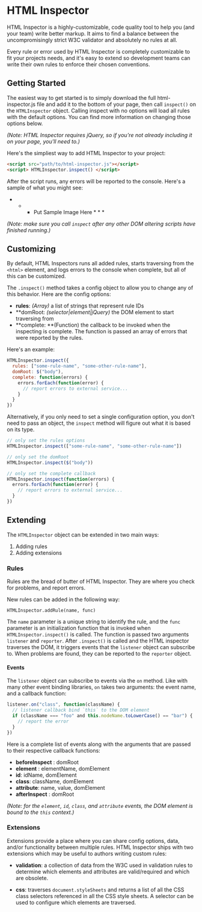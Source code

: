 # HTML Inspector

HTML Inspector is a highly-customizable, code quality tool to help you (and your team) write better markup. It aims to find a balance between the uncompromisingly strict W3C validator and absolutely no rules at all.

Every rule or error used by HTML Inspector is completely customizable to fit your projects needs, and it's easy to extend so development teams can write their own rules to enforce their chosen conventions.

## Getting Started

The easiest way to get started is to simply download the full html-inspector.js file and add it to the bottom of your page, then call `inspect()` on the `HTMLInspector` object. Calling inspect with no options will load all rules with the default options. You can find more information on changing those options below.

*(Note: HTML Inspector requires jQuery, so if you're not already including it on your page, you'll need to.)*

Here's the simpliest way to add HTML Inspector to your project:

```html
<script src="path/to/html-inspector.js"></script>
<script> HTMLInspector.inspect() </script>
```
After the script runs, any errors will be reported to the console. Here's a sample of what you might see:

* * * Put Sample Image Here * * *

*(Note: make sure you call `inspect` after any other DOM altering scripts have finished running.)*

## Customizing

By default, HTML Inspectors runs all added rules, starts traversing from the `<html>` element, and logs errors to the console when complete, but all of this can be customized.

The `.inspect()` method takes a config object to allow you to change any of this behavior. Here are the config options:

- **rules**: *(Array)* a list of strings that represent rule IDs
- **domRoot: *(selector|element|jQuery)* the DOM element to start traversing from
- **complete: **(Function) the callback to be invoked when the inspecting is complete. The function is passed an array of errors that were reported by the rules.

Here's an example:

```js
HTMLInspector.inspect({
  rules: ["some-rule-name", "some-other-rule-name"],
  domRoot: $("body"),
  complete: function(errors) {
    errors.forEach(function(error) {
      // report errors to external service...
    }
  }
})
```

Alternatively, if you only need to set a single configuration option, you don't need to pass an object, the `inspect` method will figure out what it is based on its type.

```js
// only set the rules options
HTMLInspector.inspect(["some-rule-name", "some-other-rule-name"])

// only set the domRoot
HTMLInspector.inspect($("body"))

// only set the complete callback
HTMLInspector.inspect(function(errors) {
  errors.forEach(function(error) {
    // report errors to external service...
  }
})
```

## Extending

The `HTMLInspector` object can be extended in two main ways:

1) Adding rules
2) Adding extensions

### Rules

Rules are the bread of butter of HTML Inspector. They are where you check for problems, and report errors.

New rules can be added in the following way:

```
HTMLInspector.addRule(name, func)
```

The `name` parameter is a unique string to identify the rule, and the `func` parameter is an initialization function that is invoked when `HTMLInspector.inspect()` is called. The function is passed two arguments `listener` and `reporter`. After `.inspect()` is called and the HTML inspector traverses the DOM, it triggers events that the `listener` object can subscribe to. When problems are found, they can be reported to the `reporter` object.

#### Events

The `listener` object can subscribe to events via the `on` method. Like with many other event binding libraries, `on` takes two arguments: the event name, and a callback function:

```js
listener.on("class", function(className) {
  // listener callback bind `this` to the DOM element
  if (className === "foo" and this.nodeName.toLowerCase() == "bar") {
    // report the error
  }
})
```

Here is a complete list of events along with the arguments that are passed to their respective callback functions:

- **beforeInspect** : domRoot
- **element** : elementName, domElement
- **id**: idName, domElement
- **class**: className, domElement
- **attribute**: name, value, domElement
- **afterInspect** : domRoot

*(Note: for the `element`, `id`, `class`, and `attribute` events, the DOM element is bound to the `this` context.)*

### Extensions

Extensions provide a place where you can share config options, data, and/or functionality between multiple rules. HTML Inspector ships with two extensions which may be useful to authors writing custom rules:

- **validation**: a collection of data from the W3C used in validation rules to determine which elements and attributes are valid/required and which are obsolete.

- **css**: traverses `document.styleSheets` and returns a list of all the CSS class selectors referenced in all the CSS style sheets. A selector can be used to configure which elements are traversed.